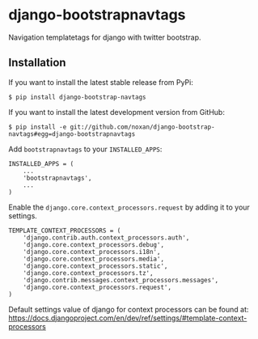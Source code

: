 # django-bootstrapnavtags

Navigation templatetags for django with twitter bootstrap.

## Installation

If you want to install the latest stable release from PyPi:

    $ pip install django-bootstrap-navtags

If you want to install the latest development version from GitHub:

    $ pip install -e git://github.com/noxan/django-bootstrap-navtags#egg=django-bootstrapnavtags

Add `bootstrapnavtags` to your `INSTALLED_APPS`:

    INSTALLED_APPS = (
        ...
        'bootstrapnavtags',
        ...
    )

Enable the `django.core.context_processors.request` by adding it to your settings.

    TEMPLATE_CONTEXT_PROCESSORS = (
        'django.contrib.auth.context_processors.auth',
        'django.core.context_processors.debug',
        'django.core.context_processors.i18n',
        'django.core.context_processors.media',
        'django.core.context_processors.static',
        'django.core.context_processors.tz',
        'django.contrib.messages.context_processors.messages',
        'django.core.context_processors.request',
    )

Default settings value of django for context processors can be found at: https://docs.djangoproject.com/en/dev/ref/settings/#template-context-processors
